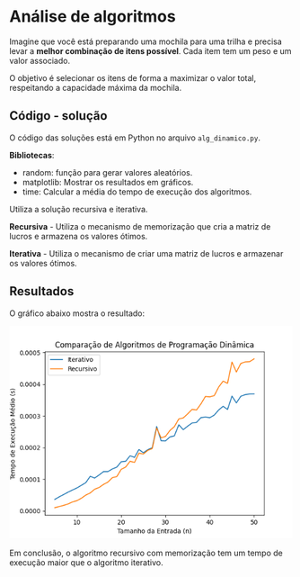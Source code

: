 # Análise de algoritmos

Imagine que você está preparando uma mochila para uma trilha e precisa levar a **melhor combinação de itens possível**. Cada item tem um peso e um valor associado.

O objetivo é selecionar os itens de forma a maximizar o valor total, respeitando a capacidade máxima da mochila.

## Código - solução

O código das soluções está em Python no arquivo `alg_dinamico.py`.

**Bibliotecas**:
- random: função para gerar valores aleatórios.
- matplotlib: Mostrar os resultados em gráficos.
- time: Calcular a média do tempo de execução dos algoritmos.

Utiliza a solução recursiva e iterativa.

**Recursiva** - Utiliza o mecanismo de memorização que cria a matriz de lucros e armazena os valores ótimos.

**Iterativa** - Utiliza o mecanismo de criar uma matriz de lucros e armazenar os valores ótimos.

## Resultados

O gráfico abaixo mostra o resultado:

![Gráficos](Figure_1.png)

Em conclusão, o algoritmo recursivo com memorização tem um tempo de execução maior que o algoritmo iterativo.
